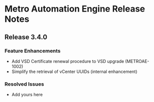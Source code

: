 # Metro Automation Engine Release Notes
## Release 3.4.0
### Feature Enhancements
* Add VSD Certificate renewal procedure to VSD upgrade (METROAE-1002)
* Simplify the retrieval of vCenter UUIDs (internal enhancement)

### Resolved Issues
* Add yours here
